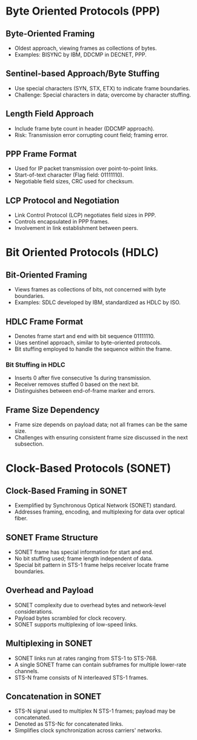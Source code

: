 # Byte Oriented Protocols (PPP)

## Byte-Oriented Framing

- Oldest approach, viewing frames as collections of bytes.
- Examples: BISYNC by IBM, DDCMP in DECNET, PPP.

## Sentinel-based Approach/Byte Stuffing

- Use special characters (SYN, STX, ETX) to indicate frame boundaries.
- Challenge: Special characters in data; overcome by character stuffing.

## Length Field Approach

- Include frame byte count in header (DDCMP approach).
- Risk: Transmission error corrupting count field; framing error.

## PPP Frame Format

- Used for IP packet transmission over point-to-point links.
- Start-of-text character (Flag field: 01111110).
- Negotiable field sizes, CRC used for checksum.

## LCP Protocol and Negotiation

- Link Control Protocol (LCP) negotiates field sizes in PPP.
- Controls encapsulated in PPP frames.
- Involvement in link establishment between peers.

# Bit Oriented Protocols (HDLC)

## Bit-Oriented Framing

- Views frames as collections of bits, not concerned with byte boundaries.
- Examples: SDLC developed by IBM, standardized as HDLC by ISO.

## HDLC Frame Format

- Denotes frame start and end with bit sequence 01111110.
- Uses sentinel approach, similar to byte-oriented protocols.
- Bit stuffing employed to handle the sequence within the frame.

### Bit Stuffing in HDLC

- Inserts 0 after five consecutive 1s during transmission.
- Receiver removes stuffed 0 based on the next bit.
- Distinguishes between end-of-frame marker and errors.

## Frame Size Dependency

- Frame size depends on payload data; not all frames can be the same size.
- Challenges with ensuring consistent frame size discussed in the next subsection.


# Clock-Based Protocols (SONET)

## Clock-Based Framing in SONET

- Exemplified by Synchronous Optical Network (SONET) standard.
- Addresses framing, encoding, and multiplexing for data over optical fiber.

## SONET Frame Structure

- SONET frame has special information for start and end.
- No bit stuffing used; frame length independent of data.
- Special bit pattern in STS-1 frame helps receiver locate frame boundaries.

## Overhead and Payload

- SONET complexity due to overhead bytes and network-level considerations.
- Payload bytes scrambled for clock recovery.
- SONET supports multiplexing of low-speed links.

## Multiplexing in SONET

- SONET links run at rates ranging from STS-1 to STS-768.
- A single SONET frame can contain subframes for multiple lower-rate channels.
- STS-N frame consists of N interleaved STS-1 frames.

## Concatenation in SONET

- STS-N signal used to multiplex N STS-1 frames; payload may be concatenated.
- Denoted as STS-Nc for concatenated links.
- Simplifies clock synchronization across carriers' networks.
